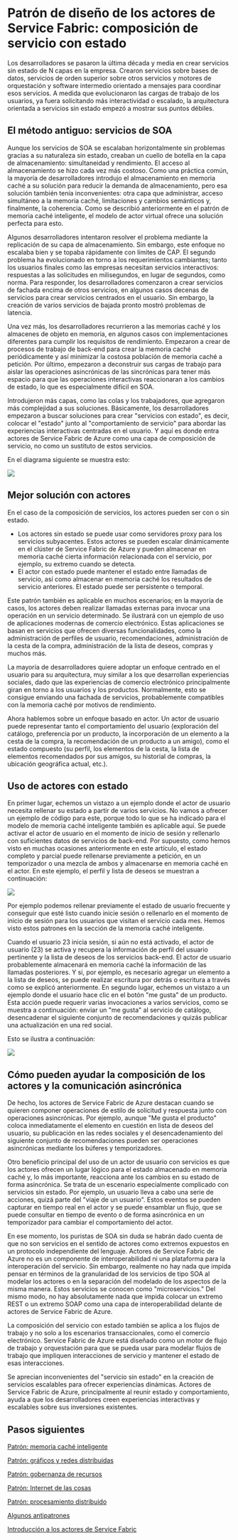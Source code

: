 
<properties
   pageTitle="Patrón de diseño de composición de servicio con estado de los actores de Service Fabric de Azure"
   description="Patrón de diseño de actores de Service Fabric que usa actores con estado para mantener el estado entre llamadas de servicio, así como almacenar en memoria caché los resultados de servicio anteriores. El estado puede ser persistente o temporal."
   services="service-fabric"
   documentationCenter=".net"
   authors="jessebenson"
   manager="timlt"
   editor=""/>

<tags
   ms.service="service-fabric"
   ms.devlang="dotnet"
   ms.topic="article"
   ms.tgt_pltfrm="NA"
   ms.workload="NA"
   ms.date="04/01/2015"
   ms.author="claudioc"/>

# Patrón de diseño de los actores de Service Fabric: composición de servicio con estado
Los desarrolladores se pasaron la última década y media en crear servicios sin estado de N capas en la empresa. Crearon servicios sobre bases de datos, servicios de orden superior sobre otros servicios y motores de orquestación y software intermedio orientado a mensajes para coordinar esos servicios. A medida que evolucionaron las cargas de trabajo de los usuarios, ya fuera solicitando más interactividad o escalado, la arquitectura orientada a servicios sin estado empezó a mostrar sus puntos débiles.

## El método antiguo: servicios de SOA
Aunque los servicios de SOA se escalaban horizontalmente sin problemas gracias a su naturaleza sin estado, creaban un cuello de botella en la capa de almacenamiento: simultaneidad y rendimiento. El acceso al almacenamiento se hizo cada vez más costoso. Como una práctica común, la mayoría de desarrolladores introdujo el almacenamiento en memoria caché a su solución para reducir la demanda de almacenamiento, pero esa solución también tenía inconvenientes: otra capa que administrar, acceso simultáneo a la memoria caché, limitaciones y cambios semánticos y, finalmente, la coherencia. Como se describió anteriormente en el patrón de memoria caché inteligente, el modelo de actor virtual ofrece una solución perfecta para esto.

Algunos desarrolladores intentaron resolver el problema mediante la replicación de su capa de almacenamiento. Sin embargo, este enfoque no escalaba bien y se topaba rápidamente con límites de CAP. El segundo problema ha evolucionado en torno a los requerimientos cambiantes; tanto los usuarios finales como las empresas necesitan servicios interactivos: respuestas a las solicitudes en milisegundos, en lugar de segundos, como norma. Para responder, los desarrolladores comenzaron a crear servicios de fachada encima de otros servicios, en algunos casos decenas de servicios para crear servicios centrados en el usuario. Sin embargo, la creación de varios servicios de bajada pronto mostró problemas de latencia.

Una vez más, los desarrolladores recurrieron a las memorias caché y los almacenes de objeto en memoria, en algunos casos con implementaciones diferentes para cumplir los requisitos de rendimiento. Empezaron a crear de procesos de trabajo de back-end para crear la memoria caché periódicamente y así minimizar la costosa población de memoria caché a petición. Por último, empezaron a deconstruir sus cargas de trabajo para aislar las operaciones asincrónicas de las sincrónicas para tener más espacio para que las operaciones interactivas reaccionaran a los cambios de estado, lo que es especialmente difícil en SOA.

Introdujeron más capas, como las colas y los trabajadores, que agregaron más complejidad a sus soluciones. Básicamente, los desarrolladores empezaron a buscar soluciones para crear "servicios con estado", es decir, colocar el "estado" junto al "comportamiento de servicio" para abordar las experiencias interactivas centradas en el usuario. Y aquí es donde entra actores de Service Fabric de Azure como una capa de composición de servicio, no como un sustituto de estos servicios.

En el diagrama siguiente se muestra esto:

![][1]

## Mejor solución con actores
En el caso de la composición de servicios, los actores pueden ser con o sin estado.

* Los actores sin estado se puede usar como servidores proxy para los servicios subyacentes. Estos actores se pueden escalar dinámicamente en el clúster de Service Fabric de Azure y pueden almacenar en memoria caché cierta información relacionada con el servicio, por ejemplo, su extremo cuando se detecta.
* El actor con estado puede mantener el estado entre llamadas de servicio, así como almacenar en memoria caché los resultados de servicio anteriores. El estado puede ser persistente o temporal.

Este patrón también es aplicable en muchos escenarios; en la mayoría de casos, los actores deben realizar llamadas externas para invocar una operación en un servicio determinado. Se ilustrará con un ejemplo de uso de aplicaciones modernas de comercio electrónico. Estas aplicaciones se basan en servicios que ofrecen diversas funcionalidades, como la administración de perfiles de usuario, recomendaciones, administración de la cesta de la compra, administración de la lista de deseos, compras y muchos más.

La mayoría de desarrolladores quiere adoptar un enfoque centrado en el usuario para su arquitectura, muy similar a los que desarrollan experiencias sociales, dado que las experiencias de comercio electrónico principalmente giran en torno a los usuarios y los productos. Normalmente, esto se consigue enviando una fachada de servicios, probablemente compatibles con la memoria caché por motivos de rendimiento.

Ahora hablemos sobre un enfoque basado en actor. Un actor de usuario puede representar tanto el comportamiento del usuario (exploración del catálogo, preferencia por un producto, la incorporación de un elemento a la cesta de la compra, la recomendación de un producto a un amigo), como el estado compuesto (su perfil, los elementos de la cesta, la lista de elementos recomendados por sus amigos, su historial de compras, la ubicación geográfica actual, etc.).

## Uso de actores con estado
En primer lugar, echemos un vistazo a un ejemplo donde el actor de usuario necesita rellenar su estado a partir de varios servicios. No vamos a ofrecer un ejemplo de código para este, porque todo lo que se ha indicado para el modelo de memoria caché inteligente también es aplicable aquí. Se puede activar el actor de usuario en el momento de inicio de sesión y rellenarlo con suficientes datos de servicios de back-end. Por supuesto, como hemos visto en muchas ocasiones anteriormente en este artículo, el estado completo y parcial puede rellenarse previamente a petición, en un temporizador o una mezcla de ambos y almacenarse en memoria caché en el actor. En este ejemplo, el perfil y lista de deseos se muestran a continuación:

![][2]

Por ejemplo podemos rellenar previamente el estado de usuario frecuente y conseguir que esté listo cuando inicie sesión o rellenarlo en el momento de inicio de sesión para los usuarios que visitan el servicio cada mes. Hemos visto estos patrones en la sección de la memoria caché inteligente.

Cuando el usuario 23 inicia sesión, si aún no está activado, el actor de usuario (23) se activa y recupera la información de perfil del usuario pertinente y la lista de deseos de los servicios back-end. El actor de usuario probablemente almacenará en memoria caché la información de las llamadas posteriores. Y si, por ejemplo, es necesario agregar un elemento a la lista de deseos, se puede realizar escritura por detrás o escritura a través como se explicó anteriormente. En segundo lugar, echemos un vistazo a un ejemplo donde el usuario hace clic en el botón "me gusta" de un producto. Esta acción puede requerir varias invocaciones a varios servicios, como se muestra a continuación: enviar un "me gusta" al servicio de catálogo, desencadenar el siguiente conjunto de recomendaciones y quizás publicar una actualización en una red social.

Esto se ilustra a continuación:

![][3]

## Cómo pueden ayudar la composición de los actores y la comunicación asincrónica
De hecho, los actores de Service Fabric de Azure destacan cuando se quieren componer operaciones de estilo de solicitud y respuesta junto con operaciones asincrónicas. Por ejemplo, aunque "Me gusta el producto" coloca inmediatamente el elemento en cuestión en lista de deseos del usuario, su publicación en las redes sociales y el desencadenamiento del siguiente conjunto de recomendaciones pueden ser operaciones asincrónicas mediante los búferes y temporizadores.

Otro beneficio principal del uso de un actor de usuario con servicios es que los actores ofrecen un lugar lógico para el estado almacenado en memoria caché y, lo más importante, reacciona ante los cambios en su estado de forma asincrónica. Se trata de un escenario especialmente complicado con servicios sin estado. Por ejemplo, un usuario lleva a cabo una serie de acciones, quizá parte del "viaje de un usuario". Estos eventos se pueden capturar en tiempo real en el actor y se puede ensamblar un flujo, que se puede consultar en tiempo de evento o de forma asincrónica en un temporizador para cambiar el comportamiento del actor.

En ese momento, los puristas de SOA sin duda se habrán dado cuenta de que no son servicios en el sentido de actores como extremos expuestos en un protocolo independiente del lenguaje. Actores de Service Fabric de Azure no es un componente de interoperabilidad ni una plataforma para la interoperación del servicio. Sin embargo, realmente no hay nada que impida pensar en términos de la granularidad de los servicios de tipo SOA al modelar los actores o en la separación del modelado de los aspectos de la misma manera. Estos servicios se conocen como "microservicios." Del mismo modo, no hay absolutamente nada que impida colocar un extremo REST o un extremo SOAP como una capa de interoperabilidad delante de actores de Service Fabric de Azure.

La composición del servicio con estado también se aplica a los flujos de trabajo y no solo a los escenarios transaccionales, como el comercio electrónico. Service Fabric de Azure está diseñado como un motor de flujo de trabajo y orquestación para que se pueda usar para modelar flujos de trabajo que impliquen interacciones de servicio y mantener el estado de esas interacciones.

Se aprecian inconvenientes del "servicio sin estado" en la creación de servicios escalables para ofrecer experiencias dinámicas. Actores de Service Fabric de Azure, principalmente al reunir estado y comportamiento, ayuda a que los desarrolladores creen experiencias interactivas y escalables sobre sus inversiones existentes.


## Pasos siguientes
[Patrón: memoria caché inteligente](service-fabric-reliable-actors-pattern-smart-cache.md)

[Patrón: gráficos y redes distribuidas](service-fabric-reliable-actors-pattern-distributed-networks-and-graphs.md)

[Patrón: gobernanza de recursos](service-fabric-reliable-actors-pattern-resource-governance.md)

[Patrón: Internet de las cosas](service-fabric-reliable-actors-pattern-internet-of-things.md)

[Patrón: procesamiento distribuido](service-fabric-reliable-actors-pattern-distributed-computation.md)

[Algunos antipatrones](service-fabric-reliable-actors-anti-patterns.md)

[Introducción a los actores de Service Fabric](service-fabric-reliable-actors-introduction.md)


<!--Image references-->
[1]: ./media/service-fabric-reliable-actors-pattern-stateful-service-composition/stateful-service-composition-1.png
[2]: ./media/service-fabric-reliable-actors-pattern-stateful-service-composition/stateful-service-composition-2.png
[3]: ./media/service-fabric-reliable-actors-pattern-stateful-service-composition/stateful-service-composition-3.png
 

<!---HONumber=July15_HO2-->